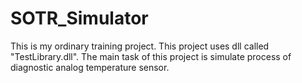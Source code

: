# SOTR_Simulator
This is my ordinary training project. This project uses dll called "TestLibrary.dll". The main task of this project is  simulate process of diagnostic analog temperature sensor.
